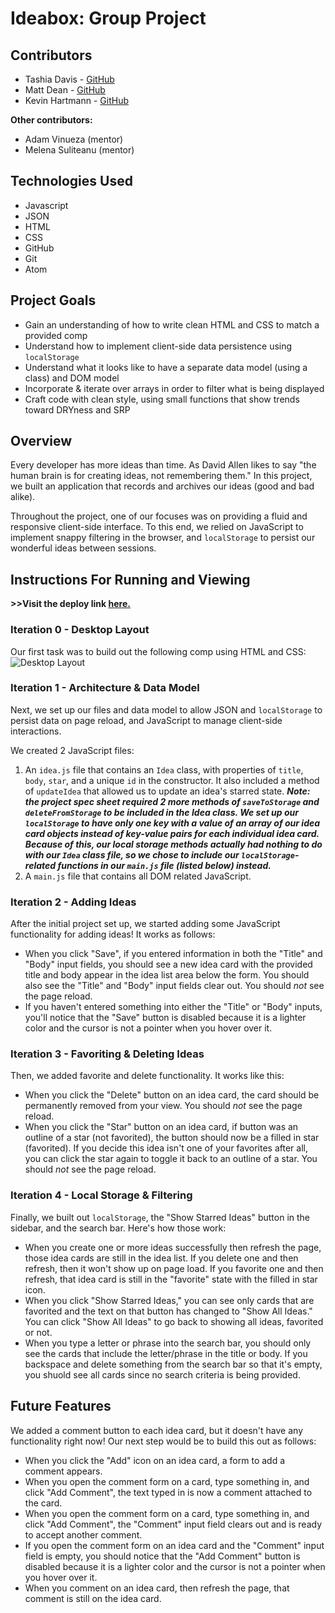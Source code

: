 # Ideabox: Group Project

## Contributors
- Tashia Davis - [GitHub](https://github.com/tashiad)
- Matt Dean - [GitHub](https://github.com/mattdeann)
- Kevin Hartmann - [GitHub](https://github.com/kevinhartmann23)

**Other contributors:**
- Adam Vinueza (mentor)
- Melena Suliteanu (mentor)

## Technologies Used
- Javascript
- JSON
- HTML
- CSS
- GitHub
- Git
- Atom

## Project Goals
- Gain an understanding of how to write clean HTML and CSS to match a provided comp
- Understand how to implement client-side data persistence using `localStorage`
- Understand what it looks like to have a separate data model (using a class) and DOM model
- Incorporate & iterate over arrays in order to filter what is being displayed
- Craft code with clean style, using small functions that show trends toward DRYness and SRP

## Overview
Every developer has more ideas than time. As David Allen likes to say "the human brain is for creating ideas, not remembering them." In this project, we built an application that records and archives our ideas (good and bad alike).

Throughout the project, one of our focuses was on providing a fluid and responsive client-side interface. To this end, we relied on JavaScript to implement snappy filtering in the browser, and `localStorage` to persist our wonderful ideas between sessions.

## Instructions For Running and Viewing
**>>Visit the deploy link [here.](https://mattdeann.github.io/ideabox-boilerplate/ "Ideabox Deployed Site")**

### Iteration 0 - Desktop Layout
Our first task was to build out the following comp using HTML and CSS:
![Desktop Layout](https://frontend.turing.io/projects/module-1/assets/ideabox-group/desktop.jpg)

### Iteration 1 - Architecture & Data Model
Next, we set up our files and data model to allow JSON and `localStorage` to persist data on page reload, and JavaScript to manage client-side interactions.

We created 2 JavaScript files:
1. An `idea.js` file that contains an `Idea` class, with properties of `title`, `body`, `star`, and a unique `id` in the constructor. It also included a method of `updateIdea` that allowed us to update an idea's starred state. **_Note: the project spec sheet required 2 more methods of `saveToStorage` and `deleteFromStorage` to be included in the Idea class. We set up our `localStorage` to have only one key with a value of an array of our idea card objects instead of key-value pairs for each individual idea card. Because of this, our local storage methods actually had nothing to do with our `Idea` class file, so we chose to include our `localStorage`-related functions in our `main.js` file (listed below) instead._**
2. A `main.js` file that contains all DOM related JavaScript.

### Iteration 2 - Adding Ideas
After the initial project set up, we started adding some JavaScript functionality for adding ideas! It works as follows:
- When you click "Save", if you entered information in both the "Title" and "Body" input fields, you should see a new idea card with the provided title and body appear in the idea list area below the form. You should also see the "Title" and "Body" input fields clear out. You should _not_ see the page reload.
- If you haven't entered something into either the "Title" or "Body" inputs, you'll notice that the "Save" button is disabled because it is a lighter color and the cursor is not a pointer when you hover over it.

### Iteration 3 - Favoriting & Deleting Ideas
Then, we added favorite and delete functionality. It works like this:
- When you click the "Delete" button on an idea card, the card should be permanently removed from your view. You should _not_ see the page reload.
- When you click the "Star" button on an idea card, if button was an outline of a star (not favorited), the button should now be a filled in star (favorited). If you decide this idea isn't one of your favorites after all, you can click the star again to toggle it back to an outline of a star. You should _not_ see the page reload.

### Iteration 4 - Local Storage & Filtering
Finally, we built out `localStorage`, the "Show Starred Ideas" button in the sidebar, and the search bar. Here's how those work:
- When you create one or more ideas successfully then refresh the page, those idea cards are still in the idea list. If you delete one and then refresh, then it won't show up on page load. If you favorite one and then refresh, that idea card is still in the "favorite" state with the filled in star icon.
- When you click "Show Starred Ideas," you can see only cards that are favorited and the text on that button has changed to "Show All Ideas." You can click "Show All Ideas" to go back to showing all ideas, favorited or not.
- When you type a letter or phrase into the search bar, you should only see the cards that include the letter/phrase in the title or body. If you backspace and delete something from the search bar so that it's empty, you shuold see all cards since no search criteria is being provided.

## Future Features
We added a comment button to each idea card, but it doesn't have any functionality right now! Our next step would be to build this out as follows:
- When you click the "Add" icon on an idea card, a form to add a comment appears.
- When you open the comment form on a card, type something in, and click "Add Comment", the text typed in is now a comment attached to the card.
- When you open the comment form on a card, type something in, and click "Add Comment", the "Comment" input field clears out and is ready to accept another comment.
- If you open the comment form on an idea card and the "Comment" input field is empty, you should notice that the "Add Comment" button is disabled because it is a lighter color and the cursor is not a pointer when you hover over it.
- When you comment on an idea card, then refresh the page, that comment is still on the idea card.
